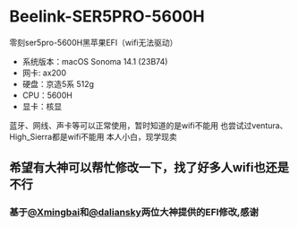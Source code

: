 # Beelink-SER5PRO-5600H
零刻ser5pro-5600H黑苹果EFI（wifi无法驱动）

- 系统版本：macOS Sonoma 14.1 (23B74)
- 网卡: ax200
- 硬盘：京造5系 512g
- CPU：5600H
- 显卡：核显

蓝牙、网线、声卡等可以正常使用，暂时知道的是wifi不能用
也尝试过ventura、High_Sierra都是wifi不能用
本人小白，现学现卖
## 希望有大神可以帮忙修改一下，找了好多人wifi也还是不行

### 基于[@Xmingbai](https://github.com/Xmingbai)和[@daliansky](https://github.com/daliansky)两位大神提供的EFI修改,感谢
